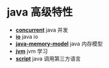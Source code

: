 # java 高级特性

* [__concurrent__](concurrent/src/site/markdown/index.md) java 并发
* [__io__](io/src/site/markdown/index.md) java io
* [__java-memory-model__](jmm/src/site/markdown/index.md) java 内存模型
* [__jvm__](jvm/src/site/markdown/index.md) jvm 学习
* [__script__](script/src/site/markdown/index.md) java 调用第三方语言